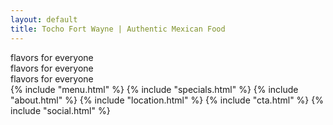 ```yaml
---
layout: default
title: Tocho Fort Wayne | Authentic Mexican Food
---
```


<section class="hero-image"></section>
<section class="text-banner">
    <div class="text-column">flavors for everyone</div>
    <div class="text-column">flavors for everyone</div>
    <div class="text-column">flavors for everyone</div>
</section>
{% include "menu.html" %}
{% include "specials.html" %}
{% include "about.html" %}
{% include "location.html" %}
{% include "cta.html" %}
{% include "social.html" %}